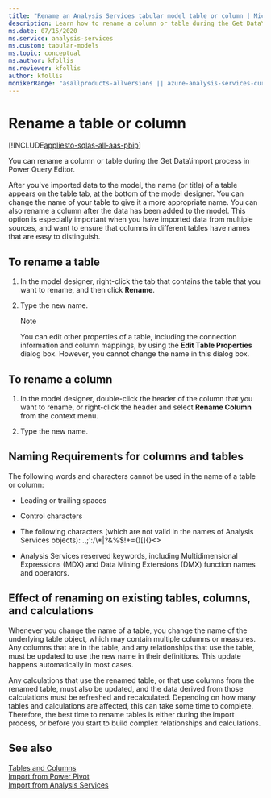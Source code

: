 ```yaml
---
title: "Rename an Analysis Services tabular model table or column | Microsoft Docs"
description: Learn how to rename a column or table during the Get Data\import process in Power Query Editor.
ms.date: 07/15/2020
ms.service: analysis-services
ms.custom: tabular-models
ms.topic: conceptual
ms.author: kfollis
ms.reviewer: kfollis
author: kfollis
monikerRange: "asallproducts-allversions || azure-analysis-services-current || power-bi-premium-current || >= sql-analysis-services-2016"
---
```

# Rename a table or column

[!INCLUDE[appliesto-sqlas-all-aas-pbip](../includes/appliesto-sqlas-all-aas-pbip.md)]

You can rename a column or table during the Get Data\import process in Power Query Editor.
  
After you've imported data to the model, the name (or title) of a table appears on the table tab, at the bottom of the model designer. You can change the name of your table to give it a more appropriate name. You can also rename a column after the data has been added to the model. This option is especially important when you have imported data from multiple sources, and want to ensure that columns in different tables have names that are easy to distinguish.  
  
## To rename a table
  
1. In the model designer, right-click the tab that contains the table that you want to rename, and then click **Rename**.  
  
2. Type the new name.  
  
    > [!NOTE]  
    >  You can edit other properties of a table, including the connection information and column mappings, by using the **Edit Table Properties** dialog box. However, you cannot change the name in this dialog box.  
  
## To rename a column  
  
1. In the model designer, double-click the header of the column that you want to rename, or right-click the header and select **Rename Column** from the context menu.  
  
2. Type the new name.  
  
## Naming Requirements for columns and tables

 The following words and characters cannot be used in the name of a table or column:  
  
- Leading or trailing spaces  
  
- Control characters  
  
- The following characters (which are not valid in the names of Analysis Services objects): .,;':/\\*|?&%$!+=()[]{}<>  
  
- Analysis Services reserved keywords, including Multidimensional Expressions (MDX) and Data Mining Extensions (DMX) function names and operators.  
  
## Effect of renaming on existing tables, columns, and calculations

 Whenever you change the name of a table, you change the name of the underlying table object, which may contain multiple columns or measures. Any columns that are in the table, and any relationships that use the table, must be updated to use the new name in their definitions. This update happens automatically in most cases.
  
 Any calculations that use the renamed table, or that use columns from the renamed table, must also be updated, and the data derived from those calculations must be refreshed and recalculated. Depending on how many tables and calculations are affected, this can take some time to complete. Therefore, the best time to rename tables is either during the import process, or before you start to build complex relationships and calculations.  
  
## See also

 [Tables and Columns](../../analysis-services/tabular-models/tables-and-columns-ssas-tabular.md)  
 [Import from Power Pivot](../../analysis-services/tabular-models/import-from-power-pivot-ssas-tabular.md)  
 [Import from Analysis Services](../../analysis-services/tabular-models/import-from-analysis-services-ssas-tabular.md)  
  